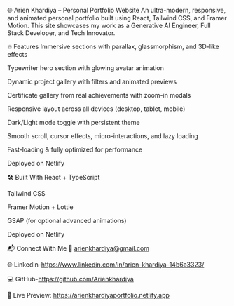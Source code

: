 🌐 Arien Khardiya – Personal Portfolio Website
An ultra-modern, responsive, and animated personal portfolio built using React, Tailwind CSS, and Framer Motion. This site showcases my work as a Generative AI Engineer, Full Stack Developer, and Tech Innovator.

🔥 Features
Immersive sections with parallax, glassmorphism, and 3D-like effects

Typewriter hero section with glowing avatar animation

Dynamic project gallery with filters and animated previews

Certificate gallery from real achievements with zoom-in modals

Responsive layout across all devices (desktop, tablet, mobile)

Dark/Light mode toggle with persistent theme

Smooth scroll, cursor effects, micro-interactions, and lazy loading

Fast-loading & fully optimized for performance

Deployed on Netlify

🛠️ Built With
React + TypeScript

Tailwind CSS

Framer Motion + Lottie

GSAP (for optional advanced animations)

Deployed on Netlify

📬 Connect With Me
📧 arienkhardiya@gmail.com

🌐 LinkedIn-https://www.linkedin.com/in/arien-khardiya-14b6a3323/

💻 GitHub-https://github.com/Arienkhardiya

🔗 Live Preview: https://arienkhardiyaportfolio.netlify.app
